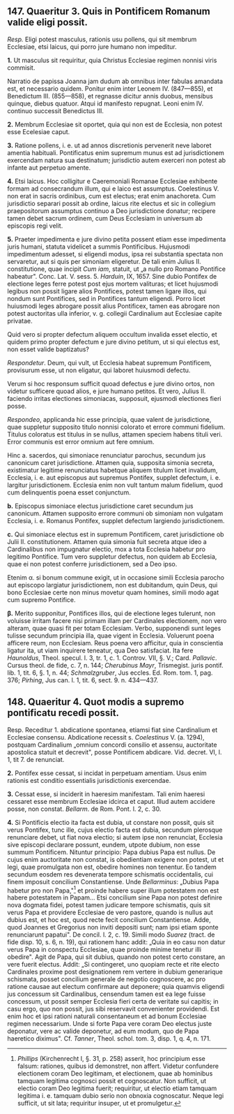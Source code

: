 ## 147. Quaeritur 3. Quis in Pontificem Romanum valide eligi possit.

*Resp.* Eligi potest masculus, rationis usu pollens, qui sit membrum Ecclesiae, etsi laicus, qui porro jure humano non impeditur.

**1.** Ut masculus sit requiritur, quia Christus Ecclesiae regimen nonnisi viris commisit.

Narratio de papissa Joanna jam dudum ab omnibus inter fabulas amandata est, et necessario quidem. Ponitur enim inter Leonem IV. (847—855), et Benedictum III. (855—858), et regnasse dicitur annis duobus, mensibus quinque, diebus quatuor. Atqui id manifesto repugnat. Leoni enim IV. continuo successit Benedictus III.

**2.** Membrum Ecclesiae sit oportet, quia qui non est de Ecclesia, non potest esse Ecelesiae caput.

**3.** Ratione pollens, i. e. ut ad annos discretionis pervenerit neve laboret amentia habituali. Pontificatus enim supremum munus est ad jurisdictionem exercendam natura sua destinatum; jurisdictio autem exerceri non potest ab infante aut perpetuo amente.

**4.** Etsi laicus. Hoc colligitur e Caeremoniali Romanae Ecclesiae exhibente formam ad consecrandum illum, qui e laico est assumptus. Coelestinus V. non erat in sacris ordinibus, cum est electus; erat enim anachoreta. Cum jurisdictio separari possit ab ordine, laicus rite electus et sic in collegium praepositorum assumptus continuo a Deo jurisdictione donatur; recipere tamen debet sacrum ordinem, cum Deus Ecclesiam in universum ab episcopis regi velit.

**5.** Praeter impedimenta e jure divino petita possent etiam esse impedimenta juris humani, statuta videlicet a summis Pontificibus. Hujusmodi impedimentum adesset, si eligendi modus, ipsa rei substantia spectata non servaretur, aut si quis per simoniam eligeretur. De tali enim Julius II. constitutione, quae incipit *Cum iam*, statuit, ut „a nullo pro Romano Pontifice habeatur". Conc. Lat. V. sess. 5. *Harduin*, IX, 1657. Sine dubio Pontifex de electione leges ferre potest post ejus mortem valituras; et licet hujusmodi legibus non possit ligare alios Pontifices, potest tamen ligare illos, qui nondum sunt Pontifices, sed in Pontifices tantum eligendi. Porro licet huiusmodi leges abrogare possit alius Pontificex, tamen eas abrogare non potest auctoritas ulla inferior, v. g. collegii Cardinalium aut Ecclesiae capite privatae.

Quid vero si propter defectum aliquem occultum invalida esset electio, et quidem primo propter defectum e jure divino petitum, ut si qui electus est, non esset valide baptizatus?

*Respondetur*. Deum, qui vult, ut Ecclesia habeat supremum Pontificem, provisurum esse, ut non eligatur, qui laboret huiusmodi defectu.

Verum si hoc responsum sufficit quoad defectus e jure divino ortos, non videtur sufficere quoad alios, e jure humano petitos. Et vero, Julius II. faciendo irritas electiones simoniacas, supposuit, ejusmodi electiones fieri posse.

*Respondeo*, applicanda hic esse principia, quae valent de jurisdictione, quae suppletur supposito titulo nonnisi colorato et errore communi fidelium. Titulus coloratus est titulus in se nullus, attamen speciem habens tituli veri. Error communis est error omnium aut fere omnium.

Hinc a. sacerdos, qui simoniace renunciatur parochus, secundum jus canonicum caret jurisdictione. Attamen quia, supposita simonia secreta, existimatur legitime renunciatus habetque aliquem titulum licet invalidum, Ecclesia, i. e. aut episcopus aut supremus Pontifex, supplet defectum, i. e. largitur jurisdictionem. Ecclesia enim non vult tantum malum fidelium, quod cum delinquentis poena esset conjunctum.

**b.** Episcopus simoniace electus jurisdictione caret secundum jus canonicum. Attamen supposito errore communi ob simoniam non vulgatam Ecclesia, i. e. Romanus Pontifex, supplet defectum largiendo jurisdictionem.

**c.** Qui simoniace electus est in supremum Pontificem, caret jurisdictione ob Julii II. constitutionem. Attamen quia simonia fuit secreta atque ideo a Cardinalibus non impugnatur electio, mox a tota Ecclesia habetur pro legitimo Pontifice. Tum vero suppletur defectus, non quidem ab Ecclesia, quae ei non potest conferre jurisdictionem, sed a Deo ipso.

Etenim α. si bonum commune exigit, ut in occasione simili Ecclesia parocho aut episcopo largiatur jurisdictionem, non est dubitandum, quin Deus, qui bono Ecclesiae certe non minus movetur quam homines, simili modo agat cum supremo Pontifice.

**β.** Merito supponitur, Pontifices illos, qui de electione leges tulerunt, non voluisse irritam facere nisi primam illam per Cardinales electionem, non vero alteram, quae quasi fit per totam Ecclesiam. Verbo, supponendi sunt leges tulisse secundum principia illa, quae vigent in Ecclesia. Voluerunt poena afficere reum, non Ecclesiam. Reus poena vero afficitur, quia in conscientia ligatur ita, ut viam inquirere teneatur, qua Deo satisfaciat. Ita fere *Haunoldus*, Theol. specul. l. 3, tr. 1, c. 1. Controv. VII, §. V.; Card. *Pallavic*. Cursus theol. de fide, c. 7, n. 144; *Cherubinus Mayr*, Trismegist. juris pontif. lib. 1, tit. 6, §. 1, n. 44; *Schmalzgruber*, Jus eccles. Ed. Rom. tom. 1, pag. 376; *Pirhing*, Jus can. l. 1, tit. 6, sect. 9. n. 434—437.

## 148. Quaeritur 4. Quot modis a supremo pontificatu recedi possit.

Resp. Receditur 1. abdicatione spontanea, etiamsi fiat sine Cardinalium et Ecclesiae consensu. Abdicatione recessit s. *Coelestinus* V. (a. 1294), postquam Cardinalium „omnium concordi consilio et assensu, auctoritate apostolica statuit et decrevit", posse Pontificem abdicare. Vid. decret. VI, l. 1, tit 7. de renunciat.

**2.** Pontifex esse cessat, si incidat in perpetuam amentiam. Usus enim rationis est conditio essentialis jurisdictionis exercendae.

**3.** Cessat esse, si inciderit in haeresim manifestam. Tali enim haeresi cessaret esse membrum Ecclesiae idcirca et caput. Illud autem accidere posse, non constat. *Bellarm*. de Rom. Pont. l. 2, c. 30.

**4.** Si Pontificis electio ita facta est dubia, ut constare non possit, quis sit verus Pontifex, tunc ille, cujus electio facta est dubia, secundum plerosque renunciare debet, ut fiat nova electio; si autem ipse non renunciat, Ecclesia sive episcopi declarare possunt, eundem, utpote dubium, non esse summum Pontificem. Nituntur principio: Papa dubius Papa est nullus. De cujus enim auctoritate non constat, is obedientiam exigere non potest, ut et legi, quae promulgata non est, obedire homines non tenentur. Eo tandem secundum eosdem res devenerata tempore schismatis occidentalis, cui finem imposuit concilium Constantiense. Unde *Bellarminus*: „Dubius Papa habetur pro non Papa,"[^1] et proinde habere super illum potestatem non est habere potestatem in Papam... Etsi concilium sine Papa non potest definire nova dogmata fidei, potest tamen judicare tempore schismatis, quis sit verus Papa et providere Ecclesiae de vero pastore, quando is nullus aut dubius est, et hoc est, quod recte fecit concilium Constan­tiense. Adde, quod Joannes et Gregorius non inviti depositi sunt; nam ipsi etiam sponte renunciarunt papatui". De concil. l. 2, c. 19. Simili modo *Suarez* (tract. de fide disp. 10, s. 6, n. 19), qui rationem hanc addit: „Quia in eo casu non datur verus Papa in conspectu Ecclesiae, quae proinde minime tenetur illi obedire". Agit de Papa, qui sit dubius, quando non potest certo constare, an vere fuerit electus. Addit: „Si contingeret, uno quopiam recte et rite electo Cardinales proxime post designationem rem vertere in dubium generarique schismata, posset concilium generale de negotio cognoscere, ac pro ratione causae aut electum confirmare aut deponere; quia quamvis eligendi jus concessum sit Cardinalibus, censendum tamen est ea lege fuisse concessum, ut possit semper Ecclesia fieri certa de veritate sui capitis; in casu ergo, quo non possit, jus sibi reservavit convenienter providendi. Est enim hoc et ipsi rationi naturali consentaneum et ad bonum Ecclesiae regimen necessarium. Unde si forte Papa vere coram Deo electus juste deponatur, vere ac valide deponetur, ad eum modum, quo de Papa haeretico diximus". Cf. *Tanner*, Theol. schol. tom. 3, disp. 1, q. 4, n. 171.

[^1]: *Phillips* (Kirchenrecht I, §. 31, p. 258) asserit, hoc principium esse falsum: rationes, quibus id demonstret, non affert. Videtur confundere electionem coram Deo legitimam, et electionem, quae ab hominibus tamquam legitima cognosci possit et cognoscatur. Non sufficit, ut electio coram Deo legitima fuerit; requiritur, ut electio etiam tamquam legitima i. e. tamquam dubio serio non obnoxia cognoscatur. Neque legi sufficit, ut sit lata; requiritur insuper, ut et promulgetur.